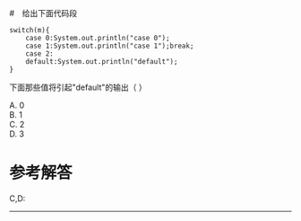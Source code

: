 #　给出下面代码段
```
switch(m){
    case 0:System.out.println("case 0");
    case 1:System.out.println("case 1");break;
    case 2:
    default:System.out.println("default");
}
```
下面那些值将引起"default"的输出（ ）

A. 0    
B. 1     
C. 2    
D. 3


# 参考解答

C,D:

---